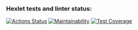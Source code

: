 ### Hexlet tests and linter status:
[![Actions Status](https://github.com/Kengston/php-project-48/workflows/hexlet-check/badge.svg)](https://github.com/Kengston/php-project-48/actions)
[![Maintainability](https://api.codeclimate.com/v1/badges/bb581f11ecce36265464/maintainability)](https://codeclimate.com/github/Kengston/php-project-48/maintainability)
[![Test Coverage](https://api.codeclimate.com/v1/badges/bb581f11ecce36265464/test_coverage)](https://codeclimate.com/github/Kengston/php-project-48/test_coverage)
